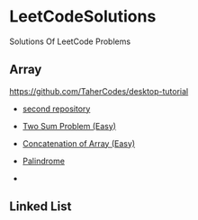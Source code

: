 # LeetCodeSolutions
Solutions Of LeetCode Problems

## Array
https://github.com/TaherCodes/desktop-tutorial

* [second repository](https://github.com/TaherCodes/desktop-tutorial)

* [Two Sum Problem (Easy)](https://github.com/TaherCodes/LeetcodeSolutions/blob/main/codes/java/1.%20Two%20Sum)
* [Concatenation of Array (Easy)](https://github.com/TaherCodes/LeetcodeSolutions/blob/main/codes/java/1929.%20Concatenation%20of%20Array%20(Easy))
* [Palindrome](https://github.com/TaherCodes/LeetcodeSolutions/blob/main/codes/java/9.%20Palindrome)
* 
## Linked List

